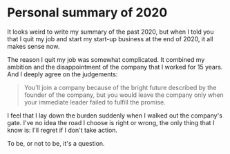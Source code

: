 # Personal summary of 2020

It looks weird to write my summary of the past 2020, but when I told you that I quit my job and start my start-up business at the end of 2020, it all makes sense now.

The reason I quit my job was somewhat complicated. It combined my ambition and the disappointment of the company that I worked for 15 years. And I deeply agree on the judgements:

> You'll join a company because of the bright future described by the founder of the company, but you would leave the company only when your immediate leader failed to fulfill the promise.

I feel that I lay down the burden suddenly when I walked out the company's gate. I've no idea the road I choose is right or wrong, the only thing that I know is: I'll regret if I don't take action.

To be, or not to be, it's a question.
